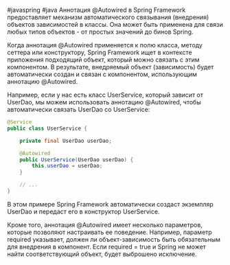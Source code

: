 #javaspring #java
Аннотация @Autowired в Spring Framework предоставляет механизм автоматического связывания (внедрения) объектов зависимостей в классы. Она может быть применена для связи любых типов объектов - от простых значений до бинов Spring.

Когда аннотация @Autowired применяется к полю класса, методу сеттера или конструктору, Spring Framework ищет в контексте приложения подходящий объект, который можно связать с этим компонентом. В результате, внедряемый объект (зависимость) будет автоматически создан и связан с компонентом, использующим аннотацию @Autowired.

Например, если у нас есть класс UserService, который зависит от UserDao, мы можем использовать аннотацию @Autowired, чтобы автоматически связать UserDao со UserService:

```java
@Service
public class UserService {

    private final UserDao userDao;

    @Autowired
    public UserService(UserDao userDao) {
        this.userDao = userDao;
    }

    // ...
}
```

В этом примере Spring Framework автоматически создаст экземпляр UserDao и передаст его в конструктор UserService.

Кроме того, аннотация @Autowired имеет несколько параметров, которые позволяют настраивать ее поведение. Например, параметр required указывает, должен ли объект-зависимость быть обязательным для внедрения в компонент. Если required = true и Spring не может найти соответствующий объект, будет выброшено исключение.
